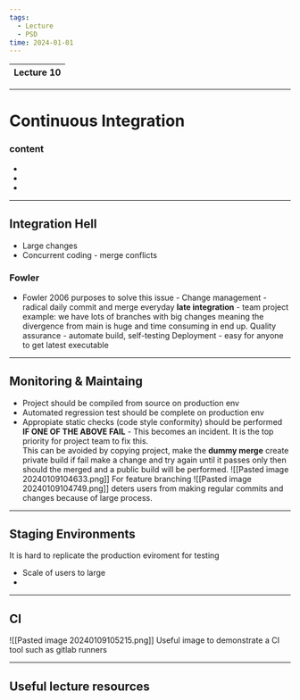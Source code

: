 ```yaml
---
tags:
  - Lecture
  - PSD
time: 2024-01-01
---
```

|  Lecture 10 | 
| ------------- |

---
# Continuous Integration

### content 
* 
* 
* 

---
## Integration Hell
* Large changes
* Concurrent coding - merge conflicts

### Fowler
* Fowler 2006 purposes to solve this issue -
	Change management - radical daily commit and merge everyday
		**late integration** - team project example: we have lots of branches with big changes meaning the divergence from main is huge and time consuming in end up.
	Quality assurance - automate build, self-testing
	Deployment - easy for anyone to get latest executable
	
---
## Monitoring & Maintaing
* Project should be compiled from source on production env
* Automated regression test should be complete on production env
* Appropiate static checks (code style conformity) should be performed
	**IF ONE OF THE ABOVE FAIL** - This becomes an incident. It is the top priority for project team to fix this.  
This can be avoided by copying project, make the **dummy merge** create private build if fail make a change and try again until it passes only then should the merged and a public build will be performed.
![[Pasted image 20240109104633.png]]
For feature branching ![[Pasted image 20240109104749.png]]
deters users from making regular commits and changes because of large process.

---
## Staging Environments
It is hard to replicate the production eviroment for testing
* Scale of users to large
* 
---
## CI
![[Pasted image 20240109105215.png]]
Useful image to demonstrate a CI tool such as gitlab runners

---

## Useful lecture resources

